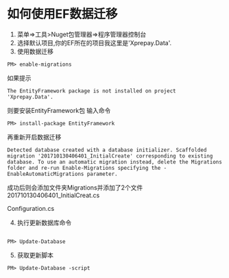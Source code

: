 # 如何使用EF数据迁移

1. 菜单=>工具>Nuget包管理器=>程序管理器控制台
1. 选择默认项目,你的EF所在的项目我这里是'Xprepay.Data'.
1. 使用数据迁移
```
PM> enable-migrations
```
如果提示
```
The EntityFramework package is not installed on project 'Xprepay.Data'.
```
则要安装EntityFramework包
输入命令
```
PM> install-package EntityFramework
```
再重新开启数据迁移

```
Detected database created with a database initializer. Scaffolded migration '201710130406401_InitialCreate' corresponding to existing database. To use an automatic migration instead, delete the Migrations folder and re-run Enable-Migrations specifying the -EnableAutomaticMigrations parameter.
```
成功后则会添加文件夹Migrations并添加了2个文件
201710130406401_InitialCreat.cs

Configuration.cs

4. 执行更新数据库命令
```

PM> Update-Database

```

5. 获取更新脚本
```
PM> Update-Database -script
```